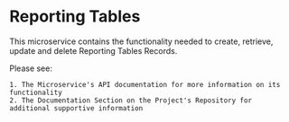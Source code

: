 # Reporting Tables

This microservice contains the functionality needed to create, retrieve, update and delete Reporting Tables Records.

Please see:

    1. The Microservice's API documentation for more information on its functionality
    2. The Documentation Section on the Project's Repository for additional supportive information



